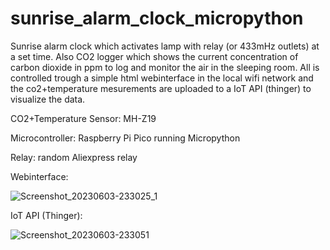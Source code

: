 # sunrise_alarm_clock_micropython
Sunrise alarm clock which activates lamp with relay (or 433mHz outlets) at a set time. Also CO2 logger which shows the current concentration of carbon dioxide in ppm to log and monitor
the air in the sleeping room.
All is controlled trough a simple html webinterface in the local wifi network and the co2+temperature mesurements are uploaded to a IoT API (thinger) to
visualize the data.

CO2+Temperature Sensor: MH-Z19

Microcontroller: Raspberry Pi Pico running Micropython

Relay: random Aliexpress relay

Webinterface:

![Screenshot_20230603-233025_1](https://github.com/f321x/sunrise_alarm_clock_co2_monitor/assets/51097237/5ff4cc5c-98c7-47da-9d02-2a009fbbeb8c)

IoT API (Thinger):

![Screenshot_20230603-233051](https://github.com/f321x/sunrise_alarm_clock_co2_monitor/assets/51097237/a3dcbb65-6e58-49be-8d81-4342a51a9735)
